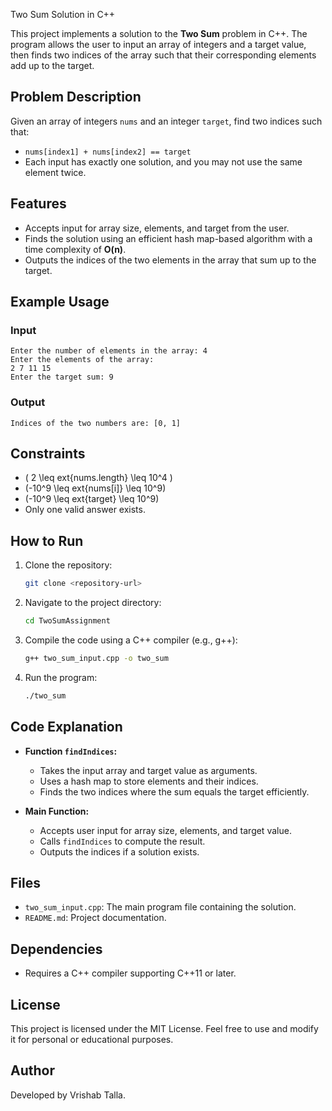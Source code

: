 Two Sum Solution in C++

This project implements a solution to the **Two Sum** problem in C++. The program allows the user to input an array of integers and a target value, then finds two indices of the array such that their corresponding elements add up to the target. 

## Problem Description
Given an array of integers `nums` and an integer `target`, find two indices such that:
- `nums[index1] + nums[index2] == target`
- Each input has exactly one solution, and you may not use the same element twice.

## Features
- Accepts input for array size, elements, and target from the user.
- Finds the solution using an efficient hash map-based algorithm with a time complexity of **O(n)**.
- Outputs the indices of the two elements in the array that sum up to the target.

## Example Usage
### Input
```
Enter the number of elements in the array: 4
Enter the elements of the array:
2 7 11 15
Enter the target sum: 9
```

### Output
```
Indices of the two numbers are: [0, 1]
```

## Constraints
- \( 2 \leq 	ext{nums.length} \leq 10^4 \)
- \(-10^9 \leq 	ext{nums[i]} \leq 10^9\)
- \(-10^9 \leq 	ext{target} \leq 10^9\)
- Only one valid answer exists.

## How to Run
1. Clone the repository:
    ```bash
    git clone <repository-url>
    ```
2. Navigate to the project directory:
    ```bash
    cd TwoSumAssignment
    ```
3. Compile the code using a C++ compiler (e.g., g++):
    ```bash
    g++ two_sum_input.cpp -o two_sum
    ```
4. Run the program:
    ```bash
    ./two_sum
    ```

## Code Explanation
- **Function `findIndices`:**
  - Takes the input array and target value as arguments.
  - Uses a hash map to store elements and their indices.
  - Finds the two indices where the sum equals the target efficiently.

- **Main Function:**
  - Accepts user input for array size, elements, and target value.
  - Calls `findIndices` to compute the result.
  - Outputs the indices if a solution exists.

## Files
- `two_sum_input.cpp`: The main program file containing the solution.
- `README.md`: Project documentation.

## Dependencies
- Requires a C++ compiler supporting C++11 or later.

## License
This project is licensed under the MIT License. Feel free to use and modify it for personal or educational purposes.

## Author
Developed by Vrishab Talla.  
